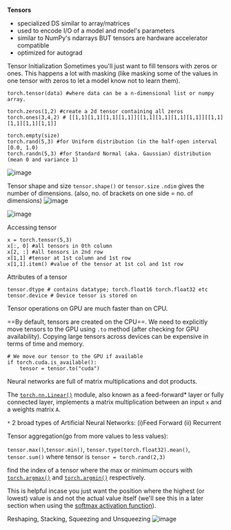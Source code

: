 
**Tensors**
- specialized DS similar to array/matrices
- used to encode I/O of a model and model's parameters
- similar to NumPy's ndarrays BUT tensors are hardware accelerator compatible
- optimized for autograd

Tensor Initialization
	Sometimes you'll just want to fill tensors with zeros or ones.
	This happens a lot with masking (like masking some of the values in one tensor with zeros to let a model know not to learn them).
```
torch.tensor(data) #where data can be a n-dimensional list or numpy array.

torch.zeros(1,2) #create a 2d tensor containing all zeros
torch.ones(3,4,2) # [[1,1][1,1][1,1][1,1]][[1,1][1,1][1,1][1,1]][[1,1][1,1][1,1][1,1]]

torch.empty(size)
torch.rand(5,3) #for Uniform distribution (in the half-open interval [0.0, 1.0)
torch.randn(5,3) #for Standard Normal (aka. Gaussian) distribution (mean 0 and variance 1)
```

![image](https://github.com/user-attachments/assets/69ede2fb-1383-4c18-9ff9-a443e2cfa334)



Tensor shape and size
`tensor.shape()` or `tensor.size`
`.ndim` gives the number of dimensions. (also, no. of brackets on one side = no. of dimensions)
![image](https://github.com/user-attachments/assets/ad12019b-2200-40e6-b63c-cec438439b43)

![image](https://github.com/user-attachments/assets/8bd08cbc-bcc3-4a3c-8225-166a502c3079)

Accessing tensor
```
x = torch.tensor(5,3)
x[:, 0] #all tensors in 0th column
x[2, :] #all tensors in 2nd row
x[1,1] #tensor at 1st column and 1st row
x[1,1].item() #value of the tensor at 1st col and 1st row
``` 

Attributes of a tensor
```
tensor.dtype # contains datatype; torch.float16 torch.float32 etc 
tensor.device # Device tensor is stored on
```


Tensor operations on GPU are much faster than on CPU.

==By default, tensors are created on the CPU==. We need to explicitly move tensors to the GPU using `.to` method (after checking for GPU availability).
Copying large tensors across devices can be expensive in terms of time and memory.
```
# We move our tensor to the GPU if available
if torch.cuda.is_available():
    tensor = tensor.to("cuda")
```

Neural networks are full of matrix multiplications and dot products.

The [`torch.nn.Linear()`](https://pytorch.org/docs/1.9.1/generated/torch.nn.Linear.html) module, also known as a feed-forward* layer or fully connected layer, implements a matrix multiplication between an input `x` and a weights matrix `A`.

`*` 2 broad types of Artificial Neural Networks: (i)Feed Forward (ii) Recurrent


Tensor aggregation(go from more values to less values):

`tensor.max()`,`tensor.min()`, `tensor.type(torch.float32).mean()`, `tensor.sum()`
where tensor is `tensor = torch.rand(2,3)`

find the index of a tensor where the max or minimum occurs with [`torch.argmax()`](https://pytorch.org/docs/stable/generated/torch.argmax.html) and [`torch.argmin()`](https://pytorch.org/docs/stable/generated/torch.argmin.html) respectively.

This is helpful incase you just want the position where the highest (or lowest) value is and not the actual value itself (we'll see this in a later section when using the [softmax activation function](https://pytorch.org/docs/stable/generated/torch.nn.Softmax.html)).


Reshaping, Stacking, Squeezing and Unsqueezing
![image](https://github.com/user-attachments/assets/75048a33-7553-4683-ba02-4ef9d8c56357)

